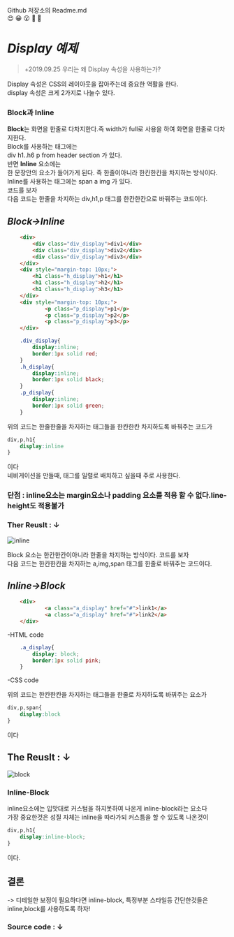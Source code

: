 Github 저장소의 Readme.md  
:heart_eyes: :grin: :open_mouth: :muscle: :pig:
# *Display 예제*  
> +2019.09.25 우리는 왜 Display 속성을 사용하는가?

Display 속성은 CSS의 레이아웃을 잡아주는데 중요한 역활을 한다.  
display 속성은 크게 2가지로 나눌수 있다.  
### **Block과 Inline**  
**Block**는 화면을 한줄로 다차지한다.즉 width가 full로 사용을 하여 화면을 한줄로 다차지한다.  
Block를 사용하는 태그에는  
div h1..h6 p from header section 가 있다.  
반면 **Inline** 요소에는  
한 문장안의 요소가 들어가게 된다. 즉 한줄이아니라 한칸한칸을 차지하는 방식이다.  
Inline를 사용하는 태그에는
span a img 가 있다.  
코드를 보자  
다음 코드는 한줄을 차지하는 div,h1,p 태그를 한칸한칸으로 바꿔주는 코드이다.  
## *Block->Inline*
```html
    <div>
        <div class="div_display">div1</div>
        <div class="div_display">div2</div>
        <div class="div_display">div3</div>
    </div>
    <div style="margin-top: 10px;">
        <h1 class="h_display">h1</h1>
        <h1 class="h_display">h2</h1>
        <h1 class="h_display">h3</h1>
    </div>
    <div style="margin-top: 10px;">
            <p class="p_display">p1</p>
            <p class="p_display">p2</p>
            <p class="p_display">p3</p>
    </div>
```

```css
    .div_display{
        display:inline;
        border:1px solid red;
    }
    .h_display{
        display:inline;
        border:1px solid black;
    }
    .p_display{
        display:inline;
        border:1px solid green;
    }
```
위의 코드는 한줄한줄을 차지하는 태그들을 한칸한칸 차지하도록 바꿔주는 코드가
```css
div,p,h1{
    display:inline
}
```
이다  
네비게이션을 만들때, 태그를 일렬로 배치하고 싶을때 주로 사용한다.  
### **단점 : inline요소는 margin요소나 padding 요소를 적용 할 수 없다.line-height도 적용불가**
### Ther Reuslt : ↓
![inline](https://user-images.githubusercontent.com/32647144/65559378-6c245980-df75-11e9-9255-1acb6228987f.png)

Block 요소는 한칸한칸이아니라 한줄을 차지하는 방식이다.
코드를 보자  
다음 코드는 한칸한칸을 차지하는 a,img,span 태그를 한줄로 바꿔주는 코드이다. 
## *Inline->Block*
```html
    <div>
            <a class="a_display" href="#">link1</a>
            <a class="a_display" href="#">link2</a>
    </div>
```
-HTML code 
```css
    .a_display{
        display: block;
        border:1px solid pink;
    }
```
-CSS code  

위의 코드는 한칸한칸을 차지하는 태그들을 한줄로 차지하도록 바꿔주는 요소가
```css
div,p,span{
    display:block
}
```
이다  
## The Reuslt : ↓
![block](https://user-images.githubusercontent.com/32647144/65559377-6c245980-df75-11e9-9ab0-b35c91519642.png)
### **Inline-Block**  
inline요소에는 입맛대로 커스텀을 하지못하여 나온게 inline-block라는 요소다  
가장 중요한것은 성질 자체는 inline을 따라가되 커스틈을 할 수 있도록 나온것이
```css
div,p,h1{
    display:inline-block;
}
```
이다.

## 결론 
-> 디테일한 보정이 필요하다면 inline-block, 특정부분 스타일등 간단한것들은 inline,block를 사용하도록 하자!
### Source code : ↓
